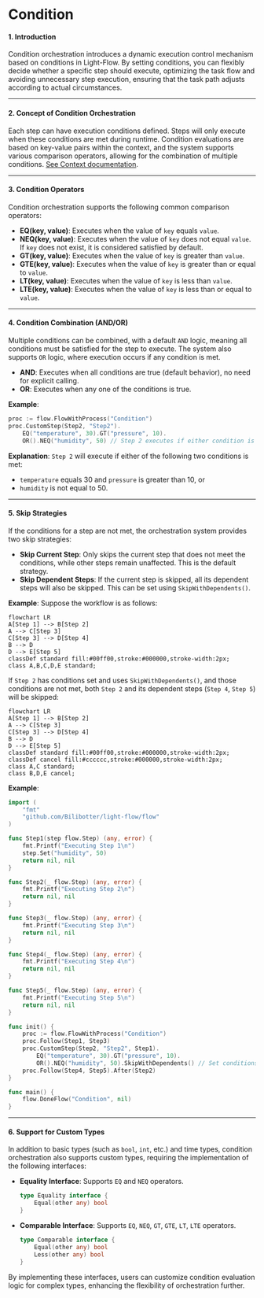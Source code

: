 # Condition

#### 1. Introduction

Condition orchestration introduces a dynamic execution control mechanism based on conditions in Light-Flow. By setting conditions, you can flexibly decide whether a specific step should execute, optimizing the task flow and avoiding unnecessary step execution, ensuring that the task path adjusts according to actual circumstances.

---

#### 2. Concept of Condition Orchestration

Each step can have execution conditions defined. Steps will only execute when these conditions are met during runtime. Condition evaluations are based on key-value pairs within the context, and the system supports various comparison operators, allowing for the combination of multiple conditions. [See Context documentation](./Context.md).

---

#### 3. Condition Operators

Condition orchestration supports the following common comparison operators:

- **EQ(key, value)**: Executes when the value of `key` equals `value`.
- **NEQ(key, value)**: Executes when the value of `key` does not equal `value`. If `key` does not exist, it is considered satisfied by default.
- **GT(key, value)**: Executes when the value of `key` is greater than `value`.
- **GTE(key, value)**: Executes when the value of `key` is greater than or equal to `value`.
- **LT(key, value)**: Executes when the value of `key` is less than `value`.
- **LTE(key, value)**: Executes when the value of `key` is less than or equal to `value`.

---

#### 4. Condition Combination (AND/OR)

Multiple conditions can be combined, with a default `AND` logic, meaning all conditions must be satisfied for the step to execute. The system also supports `OR` logic, where execution occurs if any condition is met.

- **AND**: Executes when all conditions are true (default behavior), no need for explicit calling.
- **OR**: Executes when any one of the conditions is true.

**Example**:

```go
proc := flow.FlowWithProcess("Condition")
proc.CustomStep(Step2, "Step2").
    EQ("temperature", 30).GT("pressure", 10).
    OR().NEQ("humidity", 50) // Step 2 executes if either condition is met
```

**Explanation**: `Step 2` will execute if either of the following two conditions is met:

- `temperature` equals 30 and `pressure` is greater than 10, or
- `humidity` is not equal to 50.

---

#### 5. Skip Strategies

If the conditions for a step are not met, the orchestration system provides two skip strategies:

- **Skip Current Step**: Only skips the current step that does not meet the conditions, while other steps remain unaffected. This is the default strategy.
- **Skip Dependent Steps**: If the current step is skipped, all its dependent steps will also be skipped. This can be set using `SkipWithDependents()`.

**Example**: Suppose the workflow is as follows:

```mermaid
flowchart LR
A[Step 1] --> B[Step 2]
A --> C[Step 3]
C[Step 3] --> D[Step 4]
B --> D
D --> E[Step 5]
classDef standard fill:#00ff00,stroke:#000000,stroke-width:2px;
class A,B,C,D,E standard;
```

If `Step 2` has conditions set and uses `SkipWithDependents()`, and those conditions are not met, both `Step 2` and its dependent steps (`Step 4`, `Step 5`) will be skipped:

```mermaid
flowchart LR
A[Step 1] --> B[Step 2]
A --> C[Step 3]
C[Step 3] --> D[Step 4]
B --> D
D --> E[Step 5]
classDef standard fill:#00ff00,stroke:#000000,stroke-width:2px;
classDef cancel fill:#cccccc,stroke:#000000,stroke-width:2px;
class A,C standard;
class B,D,E cancel;
```

**Example**:

```go
import (
    "fmt"
    "github.com/Bilibotter/light-flow/flow"
)

func Step1(step flow.Step) (any, error) {
    fmt.Printf("Executing Step 1\n")
    step.Set("humidity", 50)
    return nil, nil
}

func Step2(_ flow.Step) (any, error) {
    fmt.Printf("Executing Step 2\n")
    return nil, nil
}

func Step3(_ flow.Step) (any, error) {
    fmt.Printf("Executing Step 3\n")
    return nil, nil
}

func Step4(_ flow.Step) (any, error) {
    fmt.Printf("Executing Step 4\n")
    return nil, nil
}

func Step5(_ flow.Step) (any, error) {
    fmt.Printf("Executing Step 5\n")
    return nil, nil
}

func init() {
    proc := flow.FlowWithProcess("Condition")
    proc.Follow(Step1, Step3)
    proc.CustomStep(Step2, "Step2", Step1).
        EQ("temperature", 30).GT("pressure", 10).
        OR().NEQ("humidity", 50).SkipWithDependents() // Set conditions and skip dependencies
    proc.Follow(Step4, Step5).After(Step2)
}

func main() {
    flow.DoneFlow("Condition", nil)
}
```

---

#### 6. Support for Custom Types

In addition to basic types (such as `bool`, `int`, etc.) and time types, condition orchestration also supports custom types, requiring the implementation of the following interfaces:

- **Equality Interface**: Supports `EQ` and `NEQ` operators.

  ```go
  type Equality interface {
      Equal(other any) bool
  }
  ```

- **Comparable Interface**: Supports `EQ`, `NEQ`, `GT`, `GTE`, `LT`, `LTE` operators.

  ```go
  type Comparable interface {
      Equal(other any) bool
      Less(other any) bool
  }
  ```

By implementing these interfaces, users can customize condition evaluation logic for complex types, enhancing the flexibility of orchestration further.
